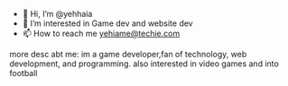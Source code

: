 - 👋 Hi, I’m @yehhaia
- 👀 I’m interested in Game dev and website dev
- 📫 How to reach me yehiame@techie.com

more desc abt me: 
im a game developer,fan of technology, web development, and programming. also interested in video games and into football
